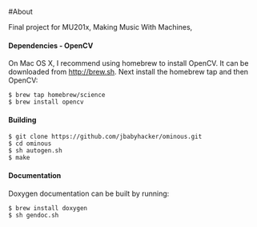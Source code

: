 #About

Final project for MU201x, Making Music With Machines, 


#### Dependencies - OpenCV

  On Mac OS X, I recommend using homebrew to install OpenCV. It can be downloaded from http://brew.sh.
  Next install the homebrew tap and then OpenCV:
  ```
  $ brew tap homebrew/science
  $ brew install opencv
  ```
#### Building

  ```
  $ git clone https://github.com/jbabyhacker/ominous.git
  $ cd ominous
  $ sh autogen.sh
  $ make
  ```

#### Documentation

  Doxygen documentation can be built by running:
  
  ```
  $ brew install doxygen
  $ sh gendoc.sh
  ```
